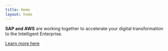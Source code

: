 ```yaml
---
title: Home
layout: home
---
```



**SAP and AWS** are working together to accelerate your digital transformation to the Intelligent Enterprise. 

[Learn more here](https://discover.sap.com/aws/en-us/index.html)
